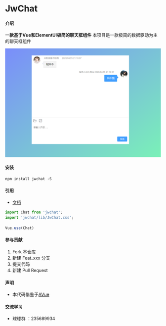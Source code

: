 # JwChat

#### 介绍
**一款基于Vue和ElementUI极简的聊天框组件**
本项目是一款极简的数据驱动为主的聊天框组件

![](./document/img/20200425215318.png)

#### 安装

```base
npm install jwchat -S
```

#### 引用

* [文档](./document/api.md)

```js
import Chat from 'jwchat';
import 'jwchat/lib/JwChat.css';

Vue.use(Chat)
```

#### 参与贡献

1.  Fork 本仓库
2.  新建 Feat_xxx 分支
3.  提交代码
4.  新建 Pull Request

#### 声明

* 本代码借鉴于[AVue](https://avuejs.com/)


#### 交流学习

* 球球群 ：235689934